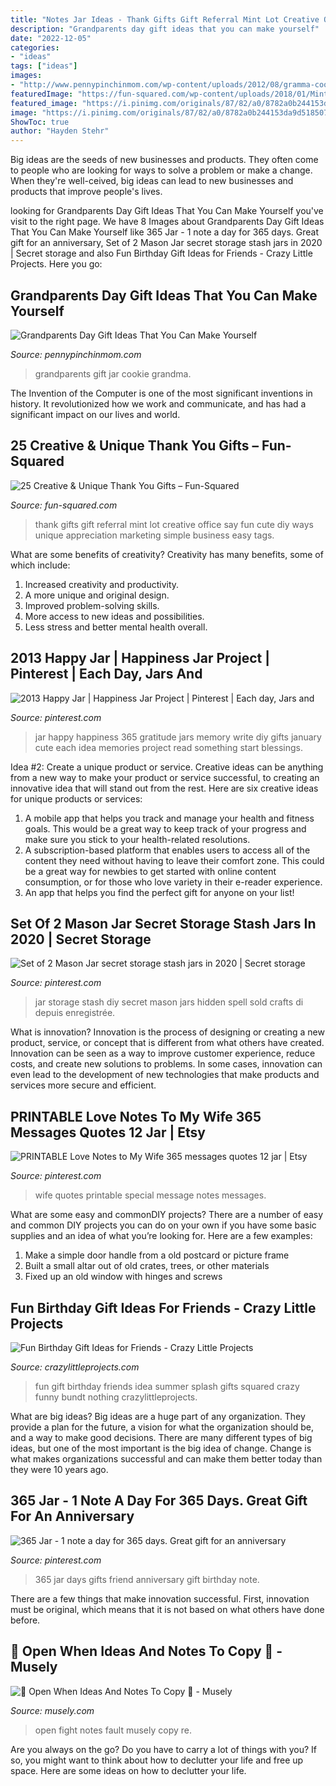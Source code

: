 ```yaml
---
title: "Notes Jar Ideas - Thank Gifts Gift Referral Mint Lot Creative Office Say Fun Cute Diy Ways Unique Appreciation Marketing Simple Business Easy Tags"
description: "Grandparents day gift ideas that you can make yourself"
date: "2022-12-05"
categories:
- "ideas"
tags: ["ideas"]
images:
- "http://www.pennypinchinmom.com/wp-content/uploads/2012/08/gramma-cookie-jar.jpg"
featuredImage: "https://fun-squared.com/wp-content/uploads/2018/01/Mint-Thank-You.jpg"
featured_image: "https://i.pinimg.com/originals/87/82/a0/8782a0b244153da9d518507eac2597cd.jpg"
image: "https://i.pinimg.com/originals/87/82/a0/8782a0b244153da9d518507eac2597cd.jpg"
ShowToc: true
author: "Hayden Stehr"
---
```



Big ideas are the seeds of new businesses and products. They often come to people who are looking for ways to solve a problem or make a change. When they're well-ceived, big ideas can lead to new businesses and products that improve people's lives.

	

		
looking for Grandparents Day Gift Ideas That You Can Make Yourself you've visit to the right page. We have 8 Images about Grandparents Day Gift Ideas That You Can Make Yourself like 365 Jar - 1 note a day for 365 days. Great gift for an anniversary, Set of 2 Mason Jar secret storage stash jars in 2020 | Secret storage and also Fun Birthday Gift Ideas for Friends - Crazy Little Projects. Here you go:
		
    
## Grandparents Day Gift Ideas That You Can Make Yourself

<img loading=lazy src="http://www.pennypinchinmom.com/wp-content/uploads/2012/08/gramma-cookie-jar.jpg" onerror="this.onerror=null;this.src='https://tse1.mm.bing.net/th?id=OIP.OJv2_4ThBBA2MUlUmtznmQHaKn&amp;pid=15.1';" alt="Grandparents Day Gift Ideas That You Can Make Yourself">

_Source: pennypinchinmom.com_

>grandparents gift jar cookie grandma. 

	

The Invention of the Computer is one of the most significant inventions in history. It revolutionized how we work and communicate, and has had a significant impact on our lives and world.

    
## 25 Creative &amp; Unique Thank You Gifts – Fun-Squared

<img loading=lazy src="https://fun-squared.com/wp-content/uploads/2018/01/Mint-Thank-You.jpg" onerror="this.onerror=null;this.src='https://tse3.mm.bing.net/th?id=OIP.j1K_-A92p6nC1lmcMr--RAHaLH&amp;pid=15.1';" alt="25 Creative &amp; Unique Thank You Gifts – Fun-Squared">

_Source: fun-squared.com_

>thank gifts gift referral mint lot creative office say fun cute diy ways unique appreciation marketing simple business easy tags. 

	

What are some benefits of creativity?
Creativity has many benefits, some of which include: 
1. Increased creativity and productivity.
2. A more unique and original design.
3. Improved problem-solving skills.
4. More access to new ideas and possibilities. 
5. Less stress and better mental health overall.

    
## 2013 Happy Jar | Happiness Jar Project | Pinterest | Each Day, Jars And

<img loading=lazy src="https://s-media-cache-ak0.pinimg.com/736x/86/5e/51/865e51d612112c83e82d99701e204190.jpg" onerror="this.onerror=null;this.src='https://tse1.mm.bing.net/th?id=OIP.073wce3RuXgf7AhEgyUGqAHaJ4&amp;pid=15.1';" alt="2013 Happy Jar | Happiness Jar Project | Pinterest | Each day, Jars and">

_Source: pinterest.com_

>jar happy happiness 365 gratitude jars memory write diy gifts january cute each idea memories project read something start blessings. 

	

Idea #2: Create a unique product or service.
Creative ideas can be anything from a new way to make your product or service successful, to creating an innovative idea that will stand out from the rest. Here are six creative ideas for unique products or services: 
1. A mobile app that helps you track and manage your health and fitness goals. This would be a great way to keep track of your progress and make sure you stick to your health-related resolutions. 
2. A subscription-based platform that enables users to access all of the content they need without having to leave their comfort zone. This could be a great way for newbies to get started with online content consumption, or for those who love variety in their e-reader experience. 
3. An app that helps you find the perfect gift for anyone on your list!

    
## Set Of 2 Mason Jar Secret Storage Stash Jars In 2020 | Secret Storage

<img loading=lazy src="https://i.pinimg.com/originals/87/82/a0/8782a0b244153da9d518507eac2597cd.jpg" onerror="this.onerror=null;this.src='https://tse4.mm.bing.net/th?id=OIP.jps4br8L7bptbmHnJRXjvAHaJ3&amp;pid=15.1';" alt="Set of 2 Mason Jar secret storage stash jars in 2020 | Secret storage">

_Source: pinterest.com_

>jar storage stash diy secret mason jars hidden spell sold crafts di depuis enregistrée. 

	

What is innovation?
Innovation is the process of designing or creating a new product, service, or concept that is different from what others have created. Innovation can be seen as a way to improve customer experience, reduce costs, and create new solutions to problems. In some cases, innovation can even lead to the development of new technologies that make products and services more secure and efficient.

    
## PRINTABLE Love Notes To My Wife 365 Messages Quotes 12 Jar | Etsy

<img loading=lazy src="https://i.pinimg.com/originals/c5/85/7e/c5857e33f6fb56d419ad306289297d28.png" onerror="this.onerror=null;this.src='https://tse4.mm.bing.net/th?id=OIP.enRFTveFjGE-PUHJ10xw1gHaLG&amp;pid=15.1';" alt="PRINTABLE Love Notes to My Wife 365 messages quotes 12 jar | Etsy">

_Source: pinterest.com_

>wife quotes printable special message notes messages. 

	

What are some easy and commonDIY projects?
There are a number of easy and common DIY projects you can do on your own if you have some basic supplies and an idea of what you’re looking for. Here are a few examples:
1. Make a simple door handle from a old postcard or picture frame
2. Built a small altar out of old crates, trees, or other materials
3. Fixed up an old window with hinges and screws

    
## Fun Birthday Gift Ideas For Friends - Crazy Little Projects

<img loading=lazy src="https://crazylittleprojects.com/wp-content/uploads/2016/03/BirthdaySplashIdea.jpg" onerror="this.onerror=null;this.src='https://tse3.mm.bing.net/th?id=OIP.hCdY-Jdrj-zvY9anRrLvoQHaLE&amp;pid=15.1';" alt="Fun Birthday Gift Ideas for Friends - Crazy Little Projects">

_Source: crazylittleprojects.com_

>fun gift birthday friends idea summer splash gifts squared crazy funny bundt nothing crazylittleprojects. 

	

What are big ideas?
Big ideas are a huge part of any organization. They provide a plan for the future, a vision for what the organization should be, and a way to make good decisions. There are many different types of big ideas, but one of the most important is the big idea of change. Change is what makes organizations successful and can make them better today than they were 10 years ago.

    
## 365 Jar - 1 Note A Day For 365 Days. Great Gift For An Anniversary

<img loading=lazy src="https://i.pinimg.com/736x/cc/2c/5c/cc2c5cc14444094b062404df714ea70a--bf-gifts-boyfriend-gifts.jpg?b=t" onerror="this.onerror=null;this.src='https://tse4.mm.bing.net/th?id=OIP.Q6eEERPzXD6uSys5ivZMLQAAAA&amp;pid=15.1';" alt="365 Jar - 1 note a day for 365 days. Great gift for an anniversary">

_Source: pinterest.com_

>365 jar days gifts friend anniversary gift birthday note. 

	

There are a few things that make innovation successful. First, innovation must be original, which means that it is not based on what others have done before.

    
## 💌 Open When Ideas And Notes To Copy 💌 - Musely

<img loading=lazy src="https://media.musely.com/u/5ad93e08-1e84-4065-8891-9d8adb377f95.jpg" onerror="this.onerror=null;this.src='https://tse1.mm.bing.net/th?id=OIP.hg6dM3Qx4Gsrb_9EFaYl4gHaIo&amp;pid=15.1';" alt="💌 Open When Ideas And Notes To Copy 💌 - Musely">

_Source: musely.com_

>open fight notes fault musely copy re. 

	

Are you always on the go? Do you have to carry a lot of things with you? If so, you might want to think about how to declutter your life and free up space. Here are some ideas on how to declutter your life.

